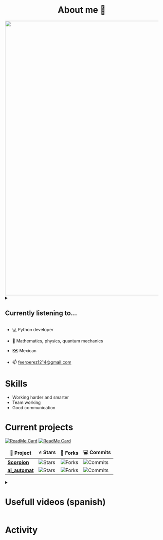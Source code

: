 <div style="text-align: center">
  <h1>About me 💭</h1>
</div>

<img src="https://media.giphy.com/media/v1.Y2lkPTc5MGI3NjExOW9tajM0Y2pzbGdqMnFhMnoycm16cjA2dWd5eGppdWwxeTlyazRtcyZlcD12MV9naWZzX3NlYXJjaCZjdD1n/RMwgs5kZqkRyhF24KK/giphy.gif" style="width: 900"/>

<details>

<summary><h2>Currently listening to...</h2></summary>

[![spotify-github-profile](https://spotify-github-profile.kittinanx.com/api/view?uid=wxy3fzoxc2wmnxmvua31vnb7w&cover_image=true&theme=novatorem&show_offline=true&background_color=121212&interchange=false&bar_color=53b14f&bar_color_cover=false)](https://spotify-github-profile.kittinanx.com/api/view?uid=wxy3fzoxc2wmnxmvua31vnb7w&redirect=true)

</details>

</section>

- 💻 Python developer

- 📖 Mathematics, physics, quantum mechanics

- 🗺️ Mexican

- 📫 feerperez1214@gmail.com

# Skills

- Working harder and smarter
- Team working
- Good communication

<h1> Current projects </h1>

[![ReadMe Card](https://github-readme-stats.vercel.app/api/pin/?username=code1O&repo=scorpion)](https://github.com/code1O/scorpion)
[![ReadMe Card](https://github-readme-stats.vercel.app/api/pin/?username=code1O&repo=ai_automat)](https://github.com/code1O/ai_automat)

<table>
  <thead align="center">
    <tr border: none;>
      <td><b>📘 Project</b></td>
      <td><b>⭐ Stars</b></td>
      <td><b>🤝 Forks</b></td>
      <td><b>💻 Commits </b></td>
    </tr>
  </thead>
  <tbody>
    <tr>
      <td><a href="https://github.com/madushadhanushka/differ"><b>Scorpion</b></a></td>
      <td><img alt="Stars" src="https://img.shields.io/github/stars/code1O/scorpion?style=flat-square&labelColor=343b41"/></td>
      <td><img alt="Forks" src="https://img.shields.io/github/forks/code1O/scorpion?style=flat-square&labelColor=343b41"/></td>
      <td><img alt="Commits" src="https://img.shields.io/github/commit-activity/w/code1O/scorpion
      "/></td>
    </tr>
    <tr>
      <td><a href="https://github.com/code1O/scorpion"><b>ai_automat</b></a></td>
      <td><img alt="Stars" src="https://img.shields.io/github/stars/code1O/ai_automat?style=flat-square&labelColor=343b41"/></td>
      <td><img alt="Forks" src="https://img.shields.io/github/forks/code1O/ai_automat?style=flat-square&labelColor=343b41"/></td>
      <td><img alt="Commits" src="https://img.shields.io/github/commit-activity/w/code1O/ai_automat
      " /></td>
    </tr>
  </tbody>
</table>

<details>
<summary><h1>Usefull videos (spanish)</h1></summary>

## Mejorar lógica de programación

[![Lógica de programación](https://img.youtube.com/vi/hulbbKgctSM/0.jpg)](https://www.youtube.com/watch?v=hulbbKgctSM)

## Escribir funciones

[![Escribir funciones](https://img.youtube.com/vi/yatgY4NpZXE/0.jpg)](https://www.youtube.com/watch?v=yatgY4NpZXE)

</details>

# Activity

<!--START_SECTION:activity-->
<!--END_SECTION:activity-->